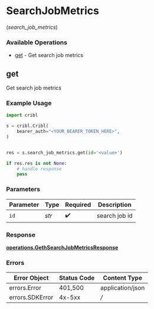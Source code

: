 # SearchJobMetrics
(*search_job_metrics*)

### Available Operations

* [get](#get) - Get search job metrics

## get

Get search job metrics

### Example Usage

```python
import cribl

s = cribl.Cribl(
    bearer_auth="<YOUR_BEARER_TOKEN_HERE>",
)


res = s.search_job_metrics.get(id='<value>')

if res.res is not None:
    # handle response
    pass
```

### Parameters

| Parameter          | Type               | Required           | Description        |
| ------------------ | ------------------ | ------------------ | ------------------ |
| `id`               | *str*              | :heavy_check_mark: | search job id      |


### Response

**[operations.GethSearchJobMetricsResponse](../../models/operations/gethsearchjobmetricsresponse.md)**
### Errors

| Error Object     | Status Code      | Content Type     |
| ---------------- | ---------------- | ---------------- |
| errors.Error     | 401,500          | application/json |
| errors.SDKError  | 4x-5xx           | */*              |
